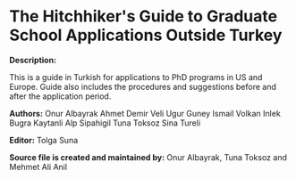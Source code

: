 The Hitchhiker's Guide to Graduate School Applications Outside Turkey
=====================================================================
__Description:__

This is a guide in Turkish for applications to PhD programs in US and Europe. Guide also includes the procedures and suggestions before and after the application period. 
	
__Authors:__
	Onur Albayrak
	Ahmet Demir
	Veli Ugur Guney
	Ismail Volkan Inlek
	Bugra Kaytanli
	Alp Sipahigil
	Tuna Toksoz
	Sina Tureli

__Editor:__
	Tolga Suna

__Source file is created and maintained by:__
	Onur Albayrak, Tuna Toksoz	and Mehmet Ali Anil	
